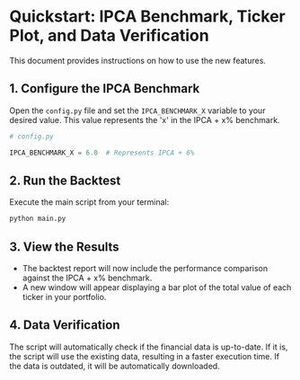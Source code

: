 # Quickstart: IPCA Benchmark, Ticker Plot, and Data Verification

This document provides instructions on how to use the new features.

## 1. Configure the IPCA Benchmark

Open the `config.py` file and set the `IPCA_BENCHMARK_X` variable to your desired value. This value represents the 'x' in the IPCA + x% benchmark.

```python
# config.py

IPCA_BENCHMARK_X = 6.0  # Represents IPCA + 6%
```

## 2. Run the Backtest

Execute the main script from your terminal:

```bash
python main.py
```

## 3. View the Results

-   The backtest report will now include the performance comparison against the IPCA + x% benchmark.
-   A new window will appear displaying a bar plot of the total value of each ticker in your portfolio.

## 4. Data Verification

The script will automatically check if the financial data is up-to-date. If it is, the script will use the existing data, resulting in a faster execution time. If the data is outdated, it will be automatically downloaded.
